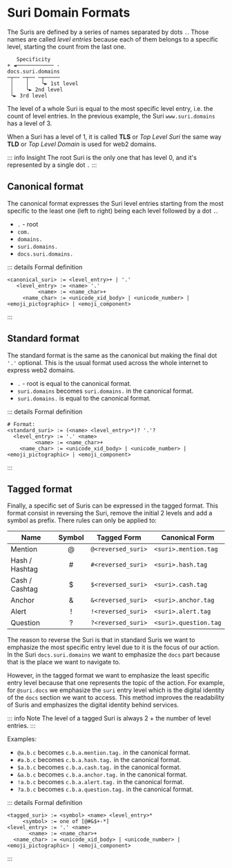 # Suri Domain Formats

The Suris are defined by a series of names separated by dots `.`. Those names are
called _level entries_ because each of them belongs to a specific level, starting
the count from the last one.

```
   Specificity  
+ ◄──────────── -
docs.suri.domains
─┬── ─┬── ─┬─────
 │    │    └► 1st level
 │    └► 2nd level
 └► 3rd level
```

The level of a whole Suri is equal to the most specific level entry, i.e. the count
of level entries. In the previous example, the Suri `www.suri.domains` has a level
of 3.

When a Suri has a level of 1, it is called **TLS** or _Top Level Suri_ the same way
**TLD** or _Top Level Domain_ is used for web2 domains.

::: info Insight
The root Suri is the only one that has level 0, and it's represented by a single dot
`.`
:::

## Canonical format

The canonical format expresses the Suri level entries starting from the most specific
to the least one (left to right) being each level followed by a dot `.`.

- `.` - root
- `com.`
- `domains.`
- `suri.domains.`
- `docs.suri.domains.`

::: details Formal definition

```
<canonical_suri> := <level_entry>+ | '.'
   <level_entry> := <name> '.'
          <name> := <name_char>+
     <name_char> := <unicode_xid_body> | <unicode_number> | <emoji_pictographic> | <emoji_component>
```

:::

## Standard format

The standard format is the same as the canonical but making the final dot `'.'` optional.
This is the usual format used across the whole internet to express web2 domains.

- `.` - root is equal to the canonical format.
- `suri.domains` becomes `suri.domains.` in the canonical format.
- `suri.domains.` is equal to the canonical format.

::: details Formal definition

```
# Format:
<standard_suri> := (<name> <level_entry>*)? '.'?
  <level_entry> := '.' <name>
         <name> := <name_char>+
    <name_char> := <unicode_xid_body> | <unicode_number> | <emoji_pictographic> | <emoji_component>
```

:::

## Tagged format

Finally, a specific set of Suris can be expressed in the tagged format.
This format consist in reversing the Suri, remove the initial 2 levels and add a
symbol as prefix. There rules can only be applied to:

<CenterContent>

| Name           | Symbol | Tagged Form        | Canonical Form        |
|----------------|:------:|--------------------|-----------------------|
| Mention        |   @    | `@<reversed_suri>` | `<suri>.mention.tag`  |
| Hash / Hashtag |   #    | `#<reversed_suri>` | `<suri>.hash.tag`     |
| Cash / Cashtag |   $    | `$<reversed_suri>` | `<suri>.cash.tag`     |
| Anchor         |   &    | `&<reversed_suri>` | `<suri>.anchor.tag`   |
| Alert          |   !    | `!<reversed_suri>` | `<suri>.alert.tag`    |
| Question       |   ?    | `?<reversed_suri>` | `<suri>.question.tag` |

</CenterContent>

The reason to reverse the Suri is that in standard Suris we want to emphasize the
most specific entry level due to it is the focus of our action. In the Suri
`docs.suri.domains` we want to emphasize the `docs` part because that is the
place we want to navigate to.

However, in the tagged format we want to emphasize the least specific entry level
because that one represents the topic of the action. For example, for `@suri.docs`
we emphasize the `suri` entry level which is the digital identity of the `docs`
section we want to access. This method improves the readability of Suris and
emphasizes the digital identity behind services.

::: info Note
The level of a tagged Suri is always 2 + the number of level entries.
:::

Examples:

- `@a.b.c` becomes `c.b.a.mention.tag.` in the canonical format.
- `#a.b.c` becomes `c.b.a.hash.tag.` in the canonical format.
- `$a.b.c` becomes `c.b.a.cash.tag.` in the canonical format.
- `&a.b.c` becomes `c.b.a.anchor.tag.` in the canonical format.
- `!a.b.c` becomes `c.b.a.alert.tag.` in the canonical format.
- `?a.b.c` becomes `c.b.a.question.tag.` in the canonical format.

::: details Formal definition

```
<tagged_suri> := <symbol> <name> <level_entry>*
     <symbol> := one of [@#&$+-*]
<level_entry> := '.' <name>
       <name> := <name_char>+
  <name_char> := <unicode_xid_body> | <unicode_number> | <emoji_pictographic> | <emoji_component>
```

:::